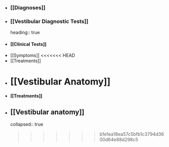- ### [[Diagnoses]]
- ### [[Vestibular Diagnostic Tests]]
  heading:: true
- #### [[Clinical Tests]]
- [[Symptoms]]
  <<<<<<< HEAD
- [[Treatments]]
- [[Vestibular Anatomy]]
  =======
- #### [[Treatments]]
- ## [[Vestibular anatomy]]
  collapsed:: true
  >>>>>>> b1e1ea18ea57c5bfb1c3794d3600d64e88d298c5